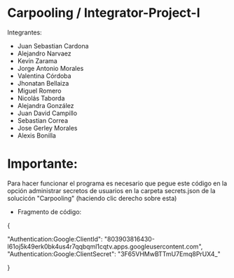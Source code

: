 # Carpooling / Integrator-Project-I

Integrantes:
- Juan Sebastian Cardona
- Alejandro Narvaez
- Kevin Zarama
- Jorge Antonio Morales
- Valentina Córdoba
- Jhonatan Bellaiza
- Miguel Romero
- Nicolás Taborda
- Alejandra González
- Juan David Campillo
- Sebastian Correa
- Jose Gerley Morales
- Alexis Bonilla

# Importante:
Para hacer funcionar el programa es necesario que pegue este código en la opción administrar secretos de usuarios en la carpeta secrets.json de la solucicón "Carpooling" (haciendo clic derecho sobre esta)

- Fragmento de código:

{

  "Authentication:Google:ClientId": "803903816430-l61oj5k49erk0bk4us4r7qqbqml1cqtv.apps.googleusercontent.com",
  "Authentication:Google:ClientSecret": "3F65VHMwBTTmU7Emq8PrUX4_"
  
}
